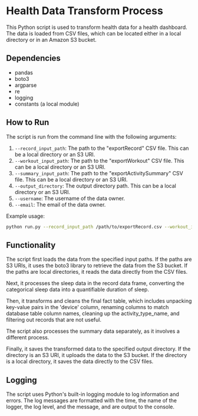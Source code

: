 # Health Data Transform Process

This Python script is used to transform health data for a health dashboard. The data is loaded from CSV files, which can be located either in a local directory or in an Amazon S3 bucket.

## Dependencies

- pandas
- boto3
- argparse
- re
- logging
- constants (a local module)

## How to Run

The script is run from the command line with the following arguments:

1. `--record_input_path`: The path to the "exportRecord" CSV file. This can be a local directory or an S3 URI.
2. `--workout_input_path`: The path to the "exportWorkout" CSV file. This can be a local directory or an S3 URI.
3. `--summary_input_path`: The path to the "exportActivitySummary" CSV file. This can be a local directory or an S3 URI.
4. `--output_directory`: The output directory path. This can be a local directory or an S3 URI.
5. `--username`: The username of the data owner.
6. `--email`: The email of the data owner.

Example usage:

```bash
python run.py --record_input_path /path/to/exportRecord.csv --workout_input_path /path/to/exportWorkout.csv --summary_input_path /path/to/exportActivitySummary.csv --output_directory /path/to/output --username user --email user@example.com
```

## Functionality

The script first loads the data from the specified input paths. If the paths are S3 URIs, it uses the boto3 library to retrieve the data from the S3 bucket. If the paths are local directories, it reads the data directly from the CSV files.

Next, it processes the sleep data in the record data frame, converting the categorical sleep data into a quantifiable duration of sleep.

Then, it transforms and cleans the final fact table, which includes unpacking key-value pairs in the 'device' column, renaming columns to match database table column names, cleaning up the activity_type_name, and filtering out records that are not useful.

The script also processes the summary data separately, as it involves a different process.

Finally, it saves the transformed data to the specified output directory. If the directory is an S3 URI, it uploads the data to the S3 bucket. If the directory is a local directory, it saves the data directly to the CSV files.

## Logging

The script uses Python's built-in logging module to log information and errors. The log messages are formatted with the time, the name of the logger, the log level, and the message, and are output to the console.